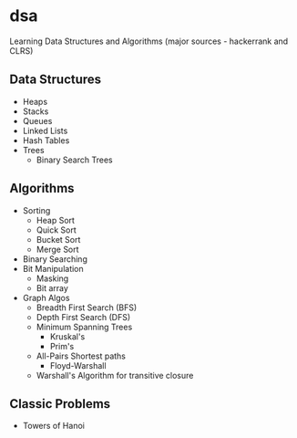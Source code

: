 # dsa
Learning Data Structures and Algorithms (major sources - hackerrank and CLRS)

## Data Structures
- Heaps
- Stacks
- Queues
- Linked Lists
- Hash Tables
- Trees
    - Binary Search Trees

## Algorithms
- Sorting
    - Heap Sort
    - Quick Sort
    - Bucket Sort
    - Merge Sort
- Binary Searching
- Bit Manipulation
    - Masking
    - Bit array
- Graph Algos
    - Breadth First Search (BFS)
    - Depth First Search (DFS)
    - Minimum Spanning Trees
        - Kruskal's
        - Prim's
    - All-Pairs Shortest paths
        - Floyd-Warshall
    - Warshall's Algorithm for transitive closure

## Classic Problems
- Towers of Hanoi
